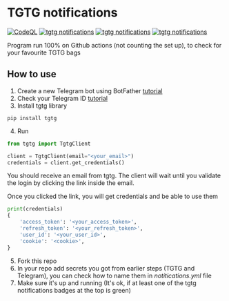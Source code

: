 # TGTG notifications
[![CodeQL](https://github.com/LauPaSat-pl/TGTG_notifications/actions/workflows/github-code-scanning/codeql/badge.svg)](https://github.com/LauPaSat-pl/TGTG_notifications/actions/workflows/github-code-scanning/codeql)
[![tgtg notifications](https://github.com/LauPaSat-pl/TGTG_notifications/actions/workflows/notitications.yml/badge.svg)](https://github.com/LauPaSat-pl/TGTG_notifications/actions/workflows/notitications.yml)
[![tgtg notifications](https://github.com/LauPaSat-pl/TGTG_notifications/actions/workflows/notitications2.yml/badge.svg)](https://github.com/LauPaSat-pl/TGTG_notifications/actions/workflows/notitications2.yml)
[![tgtg notifications](https://github.com/LauPaSat-pl/TGTG_notifications/actions/workflows/notitications3.yml/badge.svg)](https://github.com/LauPaSat-pl/TGTG_notifications/actions/workflows/notitications3.yml)

Program run 100% on Github actions (not counting the set up), to check for your favourite TGTG bags
## How to use
1. Create a new Telegram bot using BotFather [tutorial](https://sendpulse.com/knowledge-base/chatbot/telegram/create-telegram-chatbot)
2. Check your Telegram ID [tutorial](https://www.alphr.com/telegram-find-user-id/)
3. Install tgtg library 
```
pip install tgtg
```
4. Run 
``` python
from tgtg import TgtgClient

client = TgtgClient(email="<your_email>")
credentials = client.get_credentials()
```
You should receive an email from tgtg. The client will wait until you validate the login by clicking the link inside the email.

Once you clicked the link, you will get credentials and be able to use them
``` python
print(credentials)
{
    'access_token': '<your_access_token>',
    'refresh_token': '<your_refresh_token>',
    'user_id': '<your_user_id>',
    'cookie': '<cookie>',
}
```
5. Fork this repo
6. In your repo add secrets you got from earlier steps (TGTG and Telegram), you can check how to name them in *notitications.yml* file
7. Make sure it's up and running (It's ok, if at least one of the tgtg notifications badges at the top is green)

